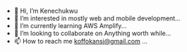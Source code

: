 - 👋 Hi, I’m Kenechukwu 
- 👀 I’m interested in mostly web and mobile development...
- 🌱 I’m currently learning AWS Amplify...
- 💞️ I’m looking to collaborate on Anything worth while...
- 📫 How to reach me koffokansi@gmail.com ...

<!---
triggac4/triggac4 is a ✨ special ✨ repository because its `README.md` (this file) appears on your GitHub profile.
You can click the Preview link to take a look at your changes.
--->
